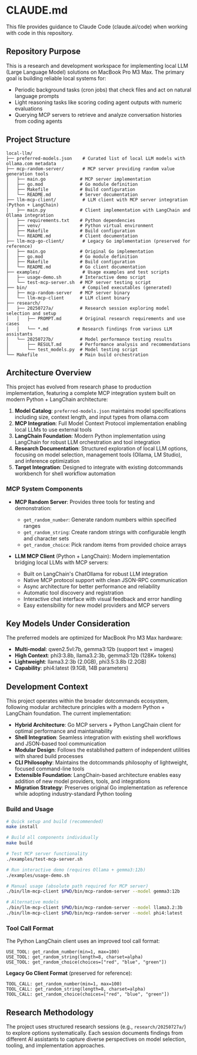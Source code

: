 # CLAUDE.md

This file provides guidance to Claude Code (claude.ai/code) when working with code in this repository.

## Repository Purpose

This is a research and development workspace for implementing local LLM (Large Language Model) solutions on MacBook Pro M3 Max. The primary goal is building reliable local systems for:

- Periodic background tasks (cron jobs) that check files and act on natural language prompts
- Light reasoning tasks like scoring coding agent outputs with numeric evaluations  
- Querying MCP servers to retrieve and analyze conversation histories from coding agents

## Project Structure

```
local-llm/
├── preferred-models.json    # Curated list of local LLM models with ollama.com metadata
├── mcp-random-server/       # MCP server providing random value generation tools
│   ├── main.go             # MCP server implementation
│   ├── go.mod              # Go module definition
│   ├── Makefile            # Build configuration
│   └── README.md           # Server documentation
├── llm-mcp-client/          # LLM client with MCP server integration (Python + LangChain)
│   ├── main.py             # Client implementation with LangChain and Ollama integration
│   ├── requirements.txt    # Python dependencies
│   ├── venv/               # Python virtual environment
│   ├── Makefile            # Build configuration
│   └── README.md           # Client documentation
├── llm-mcp-go-client/       # Legacy Go implementation (preserved for reference)
│   ├── main.go             # Original Go implementation
│   ├── go.mod              # Go module definition
│   ├── Makefile            # Build configuration
│   └── README.md           # Go client documentation
├── examples/                # Usage examples and test scripts
│   ├── usage-demo.sh       # Interactive demo script
│   └── test-mcp-server.sh  # MCP server testing script
├── bin/                     # Compiled executables (generated)
│   ├── mcp-random-server   # MCP server binary
│   └── llm-mcp-client      # LLM client binary
├── research/
│   ├── 20250727a/          # Research session exploring model selection and setup
│   │   ├── PROMPT.md       # Original research requirements and use cases
│   │   └── *.md           # Research findings from various LLM assistants
│   └── 20250727b/          # Model performance testing results
│       ├── RESULT.md       # Performance analysis and recommendations
│       └── test_models.py  # Model testing script
└── Makefile                # Main build orchestration
```

## Architecture Overview

This project has evolved from research phase to production implementation, featuring a complete MCP integration system built on modern Python + LangChain architecture:

1. **Model Catalog**: `preferred-models.json` maintains model specifications including size, context length, and input types from ollama.com
2. **MCP Integration**: Full Model Context Protocol implementation enabling local LLMs to use external tools
3. **LangChain Foundation**: Modern Python implementation using LangChain for robust LLM orchestration and tool integration
4. **Research Documentation**: Structured exploration of local LLM options, focusing on model selection, management tools (Ollama, LM Studio), and inference optimization
5. **Target Integration**: Designed to integrate with existing dotcommands workbench for shell workflow automation

### MCP System Components

- **MCP Random Server**: Provides three tools for testing and demonstration:
  - `get_random_number`: Generate random numbers within specified ranges
  - `get_random_string`: Create random strings with configurable length and character sets
  - `get_random_choice`: Pick random items from provided choice arrays

- **LLM MCP Client** (Python + LangChain): Modern implementation bridging local LLMs with MCP servers:
  - Built on LangChain's ChatOllama for robust LLM integration
  - Native MCP protocol support with clean JSON-RPC communication
  - Async architecture for better performance and reliability
  - Automatic tool discovery and registration
  - Interactive chat interface with visual feedback and error handling
  - Easy extensibility for new model providers and MCP servers

## Key Models Under Consideration

The preferred models are optimized for MacBook Pro M3 Max hardware:

- **Multi-modal**: qwen2.5vl:7b, gemma3:12b (support text + images)
- **High Context**: phi3:3.8b, llama3.2:3b, gemma3:12b (128K+ tokens)
- **Lightweight**: llama3.2:3b (2.0GB), phi3.5:3.8b (2.2GB)
- **Capability**: phi4:latest (9.1GB, 14B parameters)

## Development Context

This project operates within the broader dotcommands ecosystem, following modular architecture principles with a modern Python + LangChain foundation. The current implementation:

- **Hybrid Architecture**: Go MCP servers + Python LangChain client for optimal performance and maintainability
- **Shell Integration**: Seamless integration with existing shell workflows and JSON-based tool communication
- **Modular Design**: Follows the established pattern of independent utilities with shared build processes
- **CLI Philosophy**: Maintains the dotcommands philosophy of lightweight, focused command-line tools
- **Extensible Foundation**: LangChain-based architecture enables easy addition of new model providers, tools, and integrations
- **Migration Strategy**: Preserves original Go implementation as reference while adopting industry-standard Python tooling

### Build and Usage

```bash
# Quick setup and build (recommended)
make install

# Build all components individually
make build

# Test MCP server functionality
./examples/test-mcp-server.sh

# Run interactive demo (requires Ollama + gemma3:12b)
./examples/usage-demo.sh

# Manual usage (absolute path required for MCP server)
./bin/llm-mcp-client $PWD/bin/mcp-random-server --model gemma3:12b

# Alternative models
./bin/llm-mcp-client $PWD/bin/mcp-random-server --model llama3.2:3b
./bin/llm-mcp-client $PWD/bin/mcp-random-server --model phi4:latest
```

### Tool Call Format

The Python LangChain client uses an improved tool call format:
```
USE_TOOL: get_random_number(min=1, max=100)
USE_TOOL: get_random_string(length=8, charset=alpha)  
USE_TOOL: get_random_choice(choices=["red", "blue", "green"])
```

**Legacy Go Client Format** (preserved for reference):
```
TOOL_CALL: get_random_number(min=1, max=100)
TOOL_CALL: get_random_string(length=8, charset=alpha)
TOOL_CALL: get_random_choice(choices=["red", "blue", "green"])
```

## Research Methodology

The project uses structured research sessions (e.g., `research/20250727a/`) to explore options systematically. Each session documents findings from different AI assistants to capture diverse perspectives on model selection, tooling, and implementation approaches.